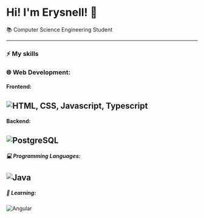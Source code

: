 # Hi! I'm Erysnell! 👋

📚 Computer Science Engineering Student<br>

---
### ⚡ **My skills**

### 🌐 Web Development:
#### Frontend:

![HTML, CSS, Javascript, Typescript](https://skillicons.dev/icons?i=html,css,js,ts,angular)
---
#### Backend:

![PostgreSQL](https://skillicons.dev/icons?i=postgresql)
---
##### 💻 Programming Languages:

![Java](https://skillicons.dev/icons?i=java)
---

##### 📖 Learning:
![Angular](https://skillicons.dev/icons?i=django)
